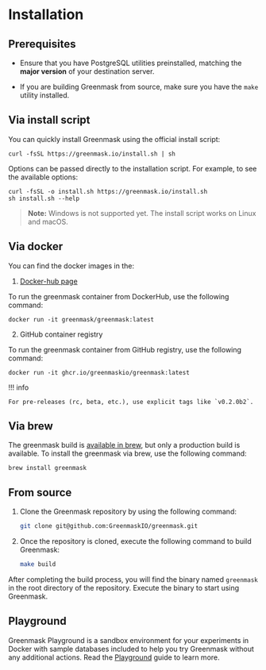 # Installation

## Prerequisites

* Ensure that you have PostgreSQL utilities preinstalled, matching the **major version**
  of your destination server.

* If you are building Greenmask from source, make sure you have the `make` utility installed.

## Via install script

You can quickly install Greenmask using the official install script:

```shell
curl -fsSL https://greenmask.io/install.sh | sh
```

Options can be passed directly to the installation script. For example, to see the available options:

```shell
curl -fsSL -o install.sh https://greenmask.io/install.sh
sh install.sh --help
```

> **Note:** Windows is not supported yet. The install script works on Linux and macOS.

## Via docker

You can find the docker images in the:

1. [Docker-hub page](https://hub.docker.com/r/greenmask/greenmask)

To run the greenmask container from DockerHub, use the following command:
```shell
docker run -it greenmask/greenmask:latest
```

2. GitHub container registry 

To run the greenmask container from GitHub registry, use the following command:
```shell
docker run -it ghcr.io/greenmaskio/greenmask:latest
```

!!! info
    
    For pre-releases (rc, beta, etc.), use explicit tags like `v0.2.0b2`.

## Via brew 

The greenmask build is [available in brew](https://formulae.brew.sh/formula/greenmask#default), 
but only a production build is available. To install the greenmask via brew, use the following command:

```shell
brew install greenmask
```

## From source

1. Clone the Greenmask repository by using the following command:

    ```bash
    git clone git@github.com:GreenmaskIO/greenmask.git
    ```

2. Once the repository is cloned, execute the following command to build Greenmask:

    ```bash
    make build
    ```

After completing the build process, you will find the binary named `greenmask` in the root directory of the repository.
Execute the binary to start using Greenmask.

## Playground

Greenmask Playground is a sandbox environment for your experiments in Docker with sample databases included to help you
try Greenmask without any additional actions. Read the [Playground](playground.md) guide to learn more.